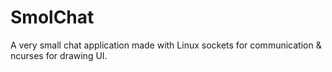 # SmolChat

A very small chat application made with Linux sockets for communication &
ncurses for drawing UI.
